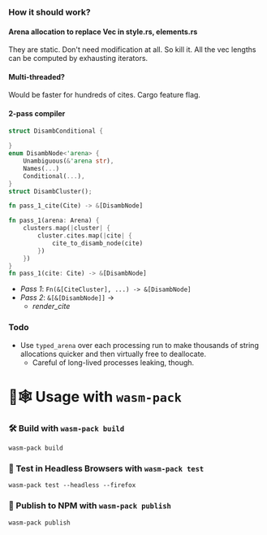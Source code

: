 <meta charset="utf-8"/>

### How it should work?

#### Arena allocation to replace Vec in style.rs, elements.rs

They are static. Don't need modification at all. So kill it.
All the vec lengths can be computed by exhausting iterators.

#### Multi-threaded?

Would be faster for hundreds of cites. Cargo feature flag.

#### 2-pass compiler

```rust
struct DisambConditional {
    
}
enum DisambNode<'arena> {
    Unambiguous(&'arena str),
    Names(...)
    Conditional(...),
}
struct DisambCluster();

fn pass_1_cite(Cite) -> &[DisambNode]

fn pass_1(arena: Arena) {
    clusters.map(|cluster| {
        cluster.cites.map(|cite| {
            cite_to_disamb_node(cite)
        })
    })
}
fn pass_1(cite: Cite) -> &[DisambNode]
```

* *Pass 1*: `Fn(&[CiteCluster], ...) -> &[DisambNode]`
* *Pass 2*: `&[&[DisambNode]]` ->
  * *render_cite*

### Todo

* Use `typed_arena` over each processing run to make thousands of string 
  allocations quicker and then virtually free to deallocate.
  * Careful of long-lived processes leaking, though.

# 🦀🕸️ Usage with `wasm-pack`

### 🛠️ Build with `wasm-pack build`

```
wasm-pack build
```

### 🔬 Test in Headless Browsers with `wasm-pack test`

```
wasm-pack test --headless --firefox
```

### 🎁 Publish to NPM with `wasm-pack publish`

```
wasm-pack publish
```
